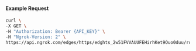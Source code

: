 <!-- Code generated for API Clients. DO NOT EDIT. -->
#### Example Request
```bash
curl \
-X GET \
-H "Authorization: Bearer {API_KEY}" \
-H "Ngrok-Version: 2" \
https://api.ngrok.com/edges/https/edghts_2w51FVVAUUFEHirhKet9Ouo0duu/routes/edghtsrt_2w51FRiKBnDA0JSzXVBNvjZUEUS/circuit_breaker
